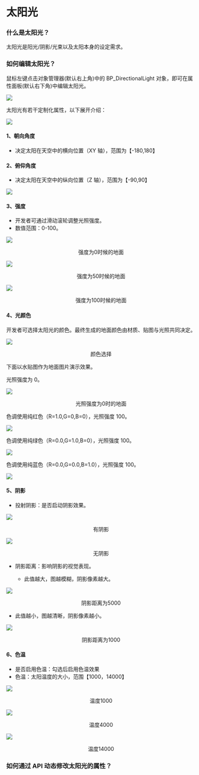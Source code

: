 # 太阳光

### 什么是太阳光？

太阳光是阳光/阴影/光束以及太阳本身的设定需求。

### 如何编辑太阳光？

鼠标左键点击对象管理器(默认右上角)中的 BP_DirectionalLight 对象，即可在属性面板(默认右下角)中编辑太阳光。

![](https://wstatic-a1.233leyuan.com/productdocs/static/boxcnqZxHHfM5Q1iieAQNnXpFtd.png)

太阳光有若干定制化属性，以下展开介绍：

![](https://wstatic-a1.233leyuan.com/productdocs/static/boxcnqW6G6Q6jRVXj43tXVo57Ud.png)

#### 1、朝向角度

- 决定太阳在天空中的横向位置（XY 轴），范围为【-180,180】

#### 2、俯仰角度

- 决定太阳在天空中的纵向位置（Z 轴），范围为【-90,90】

![](https://wstatic-a1.233leyuan.com/productdocs/static/boxcnasFn9SHNIKLHNfxH6MGWwf.gif)

#### 3、强度

- 开发者可通过滑动滚轮调整光照强度。
- 数值范围：0-100。

![](https://wstatic-a1.233leyuan.com/productdocs/static/boxcnJoQZ7J3o8udxebq0GRhIld.png)

<div style="text-align: center">强度为0时候的地面</div>

![](https://wstatic-a1.233leyuan.com/productdocs/static/boxcn407lZYB3AhjbBpWDsRciMg.png)

<div style="text-align: center">强度为50时候的地面</div>

![](https://wstatic-a1.233leyuan.com/productdocs/static/boxcn7nidrtAEHwgYN7zYe2q8Mh.png)

<div style="text-align: center">强度为100时候的地面</div>

#### 4、光颜色

开发者可选择太阳光的颜色。最终生成的地面颜色由材质、贴图与光照共同决定。

![](https://wstatic-a1.233leyuan.com/productdocs/static/boxcnpbjBsa24DFuiBWAEin7Crc.png)

<div style="text-align: center">颜色选择</div>

下面以水贴图作为地面图片演示效果。

光照强度为 0。

![](https://wstatic-a1.233leyuan.com/productdocs/static/boxcnvopE5Qg0JsznULpKqmg8Ef.png)

<div style="text-align: center">光照强度为0时的地面</div>

色调使用纯红色（R=1.0,G=0,B=0），光照强度 100。

![](https://wstatic-a1.233leyuan.com/productdocs/static/boxcndjrMltYS0rNkDueZvs42rc.png)

色调使用纯绿色（R=0.0,G=1.0,B=0），光照强度 100。

![](https://wstatic-a1.233leyuan.com/productdocs/static/boxcnuIhJiz8w3rvyGUxwtYI8tb.png)

色调使用纯蓝色（R=0.0,G=0.0,B=1.0），光照强度 100。

![](https://wstatic-a1.233leyuan.com/productdocs/static/boxcn3brnUChnTSb3wJuGrnCqeg.png)

#### 5、阴影

- 投射阴影：是否启动阴影效果。

![](https://wstatic-a1.233leyuan.com/productdocs/static/boxcnc7hjt9Mx8kBbqh4dJH9ebh.png)

<div style="text-align: center">有阴影</div>

![](https://wstatic-a1.233leyuan.com/productdocs/static/boxcnGoweFGo4TeB6rWlXwt4cZc.png)

<div style="text-align: center">无阴影</div>

- 阴影距离：影响阴影的视觉表现。

  - 此值越大，图越模糊，阴影像素越大。

![](https://wstatic-a1.233leyuan.com/productdocs/static/boxcnIpKgS7xIGxpQipKu205uKd.png)

<div style="text-align: center">阴影距离为5000</div>

- 此值越小，图越清晰，阴影像素越小。

![](https://wstatic-a1.233leyuan.com/productdocs/static/boxcn6kl9lPBKex01p4V5NMb5eb.png)

<div style="text-align: center">阴影距离为1000</div>

#### 6、色温

- 是否启用色温：勾选后启用色温效果
- 色温：太阳温度的大小，范围【1000，14000】

![](https://wstatic-a1.233leyuan.com/productdocs/static/boxcnjQ5sRKhG5ZpoLOXiXdG0Ab.png)

<div style="text-align: center">温度1000</div>

![](https://wstatic-a1.233leyuan.com/productdocs/static/boxcnckOnkxShmlIIkOuT6mWNHd.png)

<div style="text-align: center">温度4000</div>

![](https://wstatic-a1.233leyuan.com/productdocs/static/boxcnMdjHoYGP7gL8aRzyuPPdjf.png)

<div style="text-align: center">温度14000</div>

### 如何通过 API 动态修改太阳光的属性？
